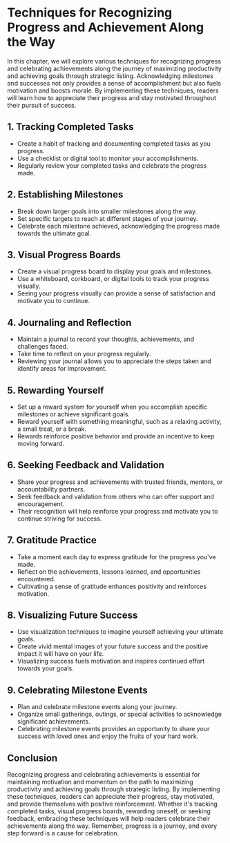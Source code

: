 Techniques for Recognizing Progress and Achievement Along the Way
=============================================================================

In this chapter, we will explore various techniques for recognizing progress and celebrating achievements along the journey of maximizing productivity and achieving goals through strategic listing. Acknowledging milestones and successes not only provides a sense of accomplishment but also fuels motivation and boosts morale. By implementing these techniques, readers will learn how to appreciate their progress and stay motivated throughout their pursuit of success.

**1. Tracking Completed Tasks**
-------------------------------

* Create a habit of tracking and documenting completed tasks as you progress.
* Use a checklist or digital tool to monitor your accomplishments.
* Regularly review your completed tasks and celebrate the progress made.

**2. Establishing Milestones**
------------------------------

* Break down larger goals into smaller milestones along the way.
* Set specific targets to reach at different stages of your journey.
* Celebrate each milestone achieved, acknowledging the progress made towards the ultimate goal.

**3. Visual Progress Boards**
-----------------------------

* Create a visual progress board to display your goals and milestones.
* Use a whiteboard, corkboard, or digital tools to track your progress visually.
* Seeing your progress visually can provide a sense of satisfaction and motivate you to continue.

**4. Journaling and Reflection**
--------------------------------

* Maintain a journal to record your thoughts, achievements, and challenges faced.
* Take time to reflect on your progress regularly.
* Reviewing your journal allows you to appreciate the steps taken and identify areas for improvement.

**5. Rewarding Yourself**
-------------------------

* Set up a reward system for yourself when you accomplish specific milestones or achieve significant goals.
* Reward yourself with something meaningful, such as a relaxing activity, a small treat, or a break.
* Rewards reinforce positive behavior and provide an incentive to keep moving forward.

**6. Seeking Feedback and Validation**
--------------------------------------

* Share your progress and achievements with trusted friends, mentors, or accountability partners.
* Seek feedback and validation from others who can offer support and encouragement.
* Their recognition will help reinforce your progress and motivate you to continue striving for success.

**7. Gratitude Practice**
-------------------------

* Take a moment each day to express gratitude for the progress you've made.
* Reflect on the achievements, lessons learned, and opportunities encountered.
* Cultivating a sense of gratitude enhances positivity and reinforces motivation.

**8. Visualizing Future Success**
---------------------------------

* Use visualization techniques to imagine yourself achieving your ultimate goals.
* Create vivid mental images of your future success and the positive impact it will have on your life.
* Visualizing success fuels motivation and inspires continued effort towards your goals.

**9. Celebrating Milestone Events**
-----------------------------------

* Plan and celebrate milestone events along your journey.
* Organize small gatherings, outings, or special activities to acknowledge significant achievements.
* Celebrating milestone events provides an opportunity to share your success with loved ones and enjoy the fruits of your hard work.

**Conclusion**
--------------

Recognizing progress and celebrating achievements is essential for maintaining motivation and momentum on the path to maximizing productivity and achieving goals through strategic listing. By implementing these techniques, readers can appreciate their progress, stay motivated, and provide themselves with positive reinforcement. Whether it's tracking completed tasks, visual progress boards, rewarding oneself, or seeking feedback, embracing these techniques will help readers celebrate their achievements along the way. Remember, progress is a journey, and every step forward is a cause for celebration.
